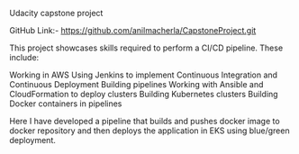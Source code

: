 Udacity capstone project

GitHub Link:- https://github.com/anilmacherla/CapstoneProject.git

This project showcases skills required to perform a CI/CD pipeline. 
These include:

Working in AWS
Using Jenkins to implement Continuous Integration and Continuous Deployment
Building pipelines
Working with Ansible and CloudFormation to deploy clusters
Building Kubernetes clusters
Building Docker containers in pipelines

Here I have developed a pipeline that builds and pushes docker image to docker repository and then deploys the application in EKS using blue/green deployment.